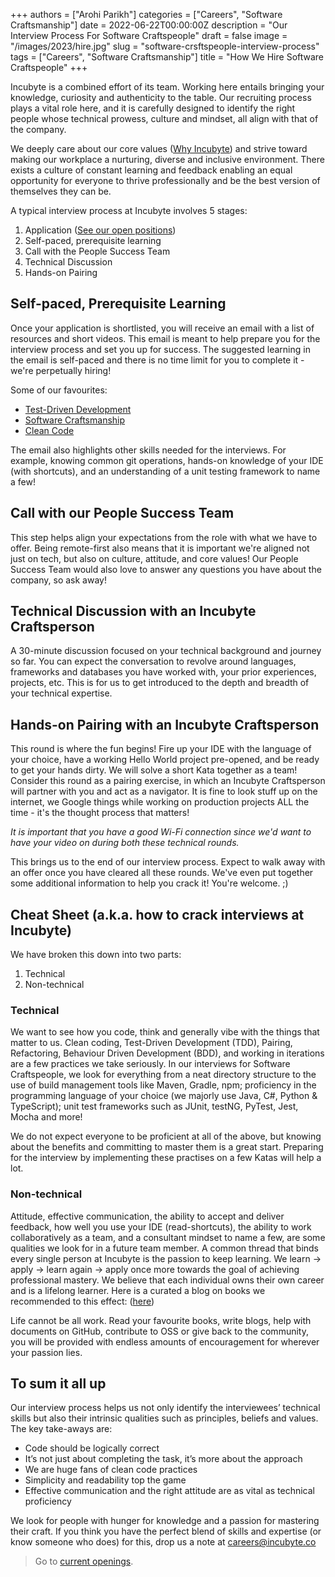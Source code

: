 +++
authors = ["Arohi Parikh"]
categories = ["Careers", "Software Craftsmanship"]
date = 2022-06-22T00:00:00Z
description = "Our Interview Process For Software Craftspeople"
draft = false
image = "/images/2023/hire.jpg"
slug = "software-crsftspeople-interview-process"
tags = ["Careers", "Software Craftsmanship"]
title = "How We Hire Software Craftspeople"
+++

Incubyte is a combined effort of its team. Working here entails bringing your knowledge, curiosity and authenticity to the table. Our recruiting process plays a vital role here, and it is carefully designed to identify the right people whose technical prowess, culture and mindset, all align with that of the company.

We deeply care about our core values ([Why Incubyte](https://blog.incubyte.co/blog/why-incubyte/)) and strive toward making our workplace a nurturing, diverse and inclusive environment. There exists a culture of constant learning and feedback enabling an equal opportunity for everyone to thrive professionally and be the best version of themselves they can be.

A typical interview process at Incubyte involves 5 stages:

1. Application ([See our open positions](https://incubyte.co/careers))
2. Self-paced, prerequisite learning
3. Call with the People Success Team
4. Technical Discussion
5. Hands-on Pairing

## Self-paced, Prerequisite Learning

Once your application is shortlisted, you will receive an email with a list of resources and short videos. This email is meant to help prepare you for the interview process and set you up for success. The suggested learning in the email is self-paced and there is no time limit for you to complete it - we're perpetually hiring!

Some of our favourites:
- [Test-Driven Development](https://www.youtube.com/watch?v=qkblc5WRn-U)
- [Software Craftsmanship](https://www.youtube.com/watch?v=c07uQGBZl0A)
- [Clean Code](https://www.youtube.com/watch?v=zV079g7Irks&feature=emb_imp_woyt)

The email also highlights other skills needed for the interviews. For example, knowing common git operations, hands-on knowledge of your IDE (with shortcuts), and an understanding of a unit testing framework to name a few!

## Call with our People Success Team

This step helps align your expectations from the role with what we have to offer. Being remote-first also means that it is important we're aligned not just on tech, but also on culture, attitude, and core values! Our People Success Team would also love to answer any questions you have about the company, so ask away!

## Technical Discussion with an Incubyte Craftsperson

A 30-minute discussion focused on your technical background and journey so far. You can expect the conversation to revolve around languages, frameworks and databases you have worked with, your prior experiences, projects, etc. This is for us to get introduced to the depth and breadth of your technical expertise.

## Hands-on Pairing with an Incubyte Craftsperson

This round is where the fun begins! Fire up your IDE with the language of your choice, have a working Hello World project pre-opened, and be ready to get your hands dirty. We will solve a short Kata together as a team! Consider this round as a pairing exercise, in which an Incubyte Craftsperson will partner with you and act as a navigator. It is fine to look stuff up on the internet, we Google things while working on production projects ALL the time - it's the thought process that matters!

*It is important that you have a good Wi-Fi connection since we'd want to have your video on during both these technical rounds.*

This brings us to the end of our interview process. Expect to walk away with an offer once you have cleared all these rounds. We've even put together some additional information to help you crack it! You're welcome. ;)


## Cheat Sheet (a.k.a. how to crack interviews at Incubyte)

We have broken this down into two parts:

1. Technical
2. Non-technical

### Technical

We want to see how you code, think and generally vibe with the things that matter to us. Clean coding, Test-Driven Development (TDD), Pairing, Refactoring, Behaviour Driven Development (BDD), and working in iterations are a few practices we take seriously. In our interviews for Software Craftspeople, we look for everything from a neat directory structure to the use of build management tools like Maven, Gradle, npm; proficiency in the programming language of your choice (we majorly use Java, C#, Python & TypeScript); unit test frameworks such as JUnit, testNG, PyTest, Jest, Mocha and more!

We do not expect everyone to be proficient at all of the above, but knowing about the benefits and committing to master them is a great start. Preparing for the interview by implementing these practises on a few Katas will help a lot.

### Non-technical

Attitude, effective communication, the ability to accept and deliver feedback, how well you use your IDE (read-shortcuts), the ability to work collaboratively as a team, and a consultant mindset to name a few, are some qualities we look for in a future team member. A common thread that binds every single person at Incubyte is the passion to keep learning. We learn -> apply -> learn again -> apply once more towards the goal of achieving professional mastery. We believe that each individual owns their own career and is a lifelong learner. Here is a curated a blog on books we recommended to this effect: ([here](https://blog.incubyte.co/blog/books-we-believe-should-be-on-your-bookshelf-and-read-them-too/))

Life cannot be all work. Read your favourite books, write blogs, help with documents on GitHub, contribute to OSS or give back to the community, you will be provided with endless amounts of encouragement for wherever your passion lies.

## To sum it all up

Our interview process helps us not only identify the interviewees’ technical skills but also their intrinsic qualities such as principles, beliefs and values. The key take-aways are:

- Code should be logically correct
- It’s not just about completing the task, it’s more about the approach
- We are huge fans of clean code practices
- Simplicity and readability top the game
- Effective communication and the right attitude are as vital as technical proficiency

We look for people with hunger for knowledge and a passion for mastering their craft. If you think you have the perfect blend of skills and expertise (or know someone who does) for this, drop us a note at [careers@incubyte.co](mailto:careers@incubyte.co)


> Go to [current openings](https://incubyte.co/careers).
